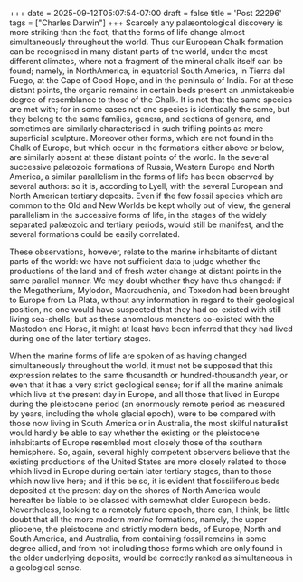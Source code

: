+++
date = 2025-09-12T05:07:54-07:00
draft = false
title = 'Post 22296'
tags = ["Charles Darwin"]
+++
Scarcely any palæontological discovery is more striking than the fact, that the forms of life change almost simultaneously throughout the world. Thus our European Chalk formation can be recognised in many distant parts of the world, under the most different climates, where not a fragment of the mineral chalk itself can be found; namely, in NorthAmerica, in equatorial South America, in Tierra del Fuego, at the Cape of Good Hope, and in the peninsula of India. For at these distant points, the organic remains in certain beds present an unmistakeable degree of resemblance to those of the Chalk. It is not that the same species are met with; for in some cases not one species is identically the same, but they belong to the same families, genera, and sections of genera, and sometimes are similarly characterised in such trifling points as mere superficial sculpture. Moreover other forms, which are not found in the Chalk of Europe, but which occur in the formations either above or below, are similarly absent at these distant points of the world. In the several successive palæozoic formations of Russia, Western Europe and North America, a similar parallelism in the forms of life has been observed by several authors: so it is, according to Lyell, with the several European and North American tertiary deposits. Even if the few fossil species which are common to the Old and New Worlds be kept wholly out of view, the general parallelism in the successive forms of life, in the stages of the widely separated palæozoic and tertiary periods, would still be manifest, and the several formations could be easily correlated.

These observations, however, relate to the marine inhabitants of distant parts of the world: we have not sufficient data to judge whether the productions of the land and of fresh water change at distant points in the same parallel manner. We may doubt whether they have thus changed: if the Megatherium, Mylodon, Macrauchenia, and Toxodon had been brought to Europe from La Plata, without any information in regard to their geological position, no one would have suspected that they had co-existed with still living sea-shells; but as these anomalous monsters co-existed with the Mastodon and Horse, it might at least have been inferred that they had lived during one of the later tertiary stages.

When the marine forms of life are spoken of as having changed simultaneously throughout the world, it must not be supposed that this expression relates to the same thousandth or hundred-thousandth year, or even that it has a very strict geological sense; for if all the marine animals which live at the present day in Europe, and all those that lived in Europe during the pleistocene period (an enormously remote period as measured by years, including the whole glacial epoch), were to be compared with those now living in South America or in Australia, the most skilful naturalist would hardly be able to say whether the existing or the pleistocene inhabitants of Europe resembled most closely those of the southern hemisphere. So, again, several highly competent observers believe that the existing productions of the United States are more closely related to those which lived in Europe during certain later tertiary stages, than to those which now live here; and if this be so, it is evident that fossiliferous beds deposited at the present day on the shores of North America would hereafter be liable to be classed with somewhat older European beds. Nevertheless, looking to a remotely future epoch, there can, I think, be little doubt that all the more modern _marine_ formations, namely, the upper pliocene, the pleistocene and strictly modern beds, of Europe, North and South America, and Australia, from containing fossil remains in some degree allied, and from not including those forms which are only found in the older underlying deposits, would be correctly ranked as simultaneous in a geological sense.

